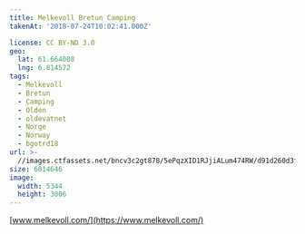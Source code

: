 ```yaml
---
title: Melkevoll Bretun Camping
takenAt: '2018-07-24T10:02:41.000Z'

license: CC BY-ND 3.0
geo:
  lat: 61.664008
  lng: 6.814572
tags:
  - Melkevoll
  - Bretun
  - Camping
  - Olden
  - oldevatnet
  - Norge
  - Norway
  - bgotrd18
url: >-
  //images.ctfassets.net/bncv3c2gt878/5ePqzXID1RJjiALum474RW/d91d260d3f04c7c348dc00a587ae0bc0/melkevoll-bretun-camping_42955718565_o
size: 6014646
image:
  width: 5344
  height: 3006
---
```


[www.melkevoll.com/](https://www.melkevoll.com/)
